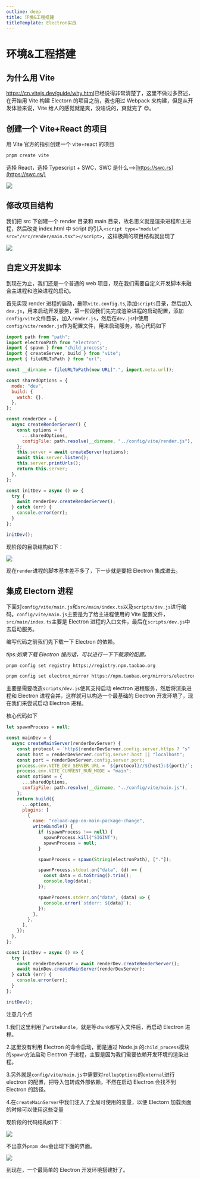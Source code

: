 ```yaml
---
outline: deep
title: 环境&工程搭建
titleTemplate: Electron实战
---
```


# 环境&工程搭建


## 为什么用 Vite

<https://cn.vitejs.dev/guide/why.html>已经说得非常清楚了，这里不做过多赘述，在开始用 Vite 构建 Electorn 的项目之前，我也用过 Webpack 来构建，但是从开发体验来说，Vite 给人的感觉就是爽，没啥说的，爽就完了 😊。

## 创建一个 Vite+React 的项目

用 Vite 官方的指引创建一个 vite+react 的项目

```bash
pnpm create vite
```

选择 React，选择 Typescript + SWC，SWC 是什么——>[https://swc.rs](https://swc.rs/)

![](https://p3-juejin.byteimg.com/tos-cn-i-k3u1fbpfcp/e1d2f7d942684e3f81e935f584921480~tplv-k3u1fbpfcp-zoom-1.png)

## 修改项目结构

我们把 src 下创建一个 render 目录和 main 目录，故名思义就是渲染进程和主进程，然后改变 index.html 中 script 的引入`<script type="module" src="/src/render/main.tsx"></script>`，这样极简的项目结构就出现了

![](https://p3-juejin.byteimg.com/tos-cn-i-k3u1fbpfcp/f8a68f86b0be4a5fb62eea691fe86ea2~tplv-k3u1fbpfcp-zoom-1.png)

## 自定义开发脚本

到现在为止，我们还是一个普通的 web 项目，现在我们需要自定义开发脚本来融合主进程和渲染进程的启动。

首先实现 render 进程的启动，删除`vite.config.ts`,添加`scripts`目录，然后加入`dev.js`，用来启动开发服务，第一阶段我们先完成渲染进程的启动配置，添加`config/vite`文件目录，加入`render.js`，然后在`dev.js`中使用`config/vite/render.js`作为配置文件，用来启动服务，核心代码如下

```js
import path from "path";
import electronPath from "electron";
import { spawn } from "child_process";
import { createServer, build } from "vite";
import { fileURLToPath } from "url";

const __dirname = fileURLToPath(new URL(".", import.meta.url));

const sharedOptions = {
  mode: "dev",
  build: {
    watch: {},
  },
};

const renderDev = {
  async createRenderServer() {
    const options = {
      ...sharedOptions,
      configFile: path.resolve(__dirname, "../config/vite/render.js"),
    };
    this.server = await createServer(options);
    await this.server.listen();
    this.server.printUrls();
    return this.server;
  },
};

const initDev = async () => {
  try {
    await renderDev.createRenderServer();
  } catch (err) {
    console.error(err);
  }
};

initDev();
```

现阶段的目录结构如下：

![](https://p3-juejin.byteimg.com/tos-cn-i-k3u1fbpfcp/6583f518a9024909a09b05bd1ff4a32b~tplv-k3u1fbpfcp-zoom-1.png)

现在`render`进程的脚本基本差不多了，下一步就是要把 Electron 集成进去。

## 集成 Electorn 进程

下面对`config/vite/main.js`和`src/main/index.ts`以及`scripts/dev.js`进行编码。`config/vite/main.js`主要是为了给主进程使用的 Vite 配置文件，`src/main/index.ts`主要是 Electron 进程的入口文件，最后在`scripts/dev.js`中去启动服务。

编写代码之前我们先下载一下 Electron 的依赖。

_tips:如果下载 Electron 慢的话，可以进行一下下载源的配置。_

```bash
pnpm config set registry https://registry.npm.taobao.org

pnpm config set electron_mirror https://npm.taobao.org/mirrors/electron/
```

主要是需要改造`scripts/dev.js`使其支持启动 electron 进程服务，然后将渲染进程和 Electron 进程合并，这样就可以构造一个最基础的 Electron 开发环境了，现在我们来尝试启动 Electron 进程。

核心代码如下

```js
let spawnProcess = null;

const mainDev = {
  async createMainServer(renderDevServer) {
    const protocol = `http${renderDevServer.config.server.https ? "s" : ""}:`;
    const host = renderDevServer.config.server.host || "localhost";
    const port = renderDevServer.config.server.port;
    process.env.VITE_DEV_SERVER_URL = `${protocol}//${host}:${port}/`;
    process.env.VITE_CURRENT_RUN_MODE = "main";
    const options = {
      ...sharedOptions,
      configFile: path.resolve(__dirname, "../config/vite/main.js"),
    };
    return build({
      ...options,
      plugins: [
        {
          name: "reload-app-on-main-package-change",
          writeBundle() {
            if (spawnProcess !== null) {
              spawnProcess.kill("SIGINT");
              spawnProcess = null;
            }

            spawnProcess = spawn(String(electronPath), ["."]);

            spawnProcess.stdout.on("data", (d) => {
              const data = d.toString().trim();
              console.log(data);
            });

            spawnProcess.stderr.on("data", (data) => {
              console.error(`stderr: ${data}`);
            });
          },
        },
      ],
    });
  },
};

const initDev = async () => {
  try {
    const renderDevServer = await renderDev.createRenderServer();
    await mainDev.createMainServer(renderDevServer);
  } catch (err) {
    console.error(err);
  }
};

initDev();
```

注意几个点

1.我们这里利用了`writeBundle`，就是等`chunk`都写入文件后，再启动 Electron 进程。

2.这里没有利用 Electron 的命令启动，而是通过 Node.js 的`child_process`模块的`spawn`方法启动 Electron 子进程，主要是因为我们需要依赖开发环境的渲染进程。

3.另外就是`config/vite/main.js`中需要对`rollupOptions`的`external`进行 electron 的配置，把导入包转成外部依赖，不然在启动 Electron 会找不到 Electron 的路径。

4.在`createMainServer`中我们注入了全局可使用的变量，以便 Electorn 加载页面的时候可以使用这些变量

现阶段的代码结构如下：

![](https://p3-juejin.byteimg.com/tos-cn-i-k3u1fbpfcp/9c010fb4ec044b2bab414661f339e416~tplv-k3u1fbpfcp-zoom-1.png)

不出意外`pnpm dev`会出现下面的界面。

![](https://p3-juejin.byteimg.com/tos-cn-i-k3u1fbpfcp/c8e0bf6461464173883bc7cc5a4d9051~tplv-k3u1fbpfcp-zoom-1.png)

到现在，一个最简单的 Electron 开发环境搭建好了。
